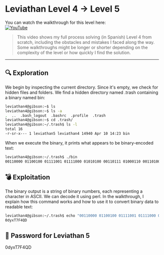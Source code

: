 # Leviathan Level 4 → Level 5

You can watch the walkthrough for this level here:  
[![YouTube](https://img.shields.io/badge/YouTube-Walkthrough-red?logo=youtube)](https://www.youtube.com/watch?v=vsL3IP_jPL4&list=PLCsnC_Nj6V52jf-QzPWo4-KprAGSn5kxa&index=3&ab_channel=Gabahack)

> This video shows my full process solving (in Spanish) Level 4 from scratch, including the obstacles and mistakes I faced along the way. Some walkthroughs might be longer or shorter depending on the complexity of the level or how quickly I find the solution.

---


## 🔍 Exploration

We begin by inspecting the current directory. Since it's empty, we check for hidden files and folders. We find a hidden directory named .trash containing a binary named bin:

```bash
leviathan4@gibson:~$ ls
leviathan4@gibson:~$ ls -a
.  ..  .bash_logout  .bashrc  .profile  .trash
leviathan4@gibson:~$ cd .trash/
leviathan4@gibson:~/.trash$ ls -l
total 16
-r-sr-x--- 1 leviathan5 leviathan4 14940 Apr 10 14:23 bin
```

When we execute the binary, it prints what appears to be binary-encoded text:

```bash
leviathan4@gibson:~/.trash$ ./bin
00110000 01100100 01111001 01111000 01010100 00110111 01000110 00110100 01010001 01000100 00001010 
```

## 💣 Exploitation

The binary output is a string of binary numbers, each representing a character in ASCII. We can decode it using perl. In the walkthrough, I explain how this command works and how to use it to convert binary data to readable text:

```bash
leviathan4@gibson:~/.trash$ echo "00110000 01100100 01111001 01111000 01010100 00110111 01000110 00110100 01010001 01000100 00001010" | perl -pe '$_=pack"B*", join("",split)'
0dyxT7F4QD
```

## 🔐 Password for Leviathan 5
0dyxT7F4QD
